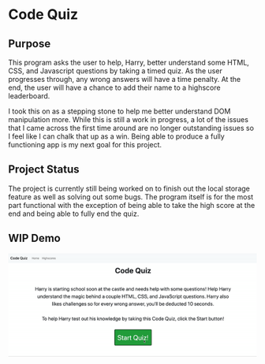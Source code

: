 # Code Quiz

## Purpose
This program asks the user to help, Harry, better understand some HTML, CSS, and Javascript questions by taking a timed quiz. As the user progresses through, any wrong answers will have a time penalty. At the end, the user will have a chance to add their name to a highscore leaderboard. 

I took this on as a stepping stone to help me better understand DOM manipulation more. While this is still a work in progress, a lot of the issues that I came across the first time around are no longer outstanding issues so I feel like I can chalk that up as a win. Being able to produce a fully functioning app is my next goal for this project. 

## Project Status
The project is currently still being worked on to finish out the local storage feature as well as solving out some bugs. The program itself is for the most part functional with the exception of being able to take the high score at the end and being able to fully end the quiz. 

## WIP Demo
![Code Quiz Demo](codequiz_demo.gif)

